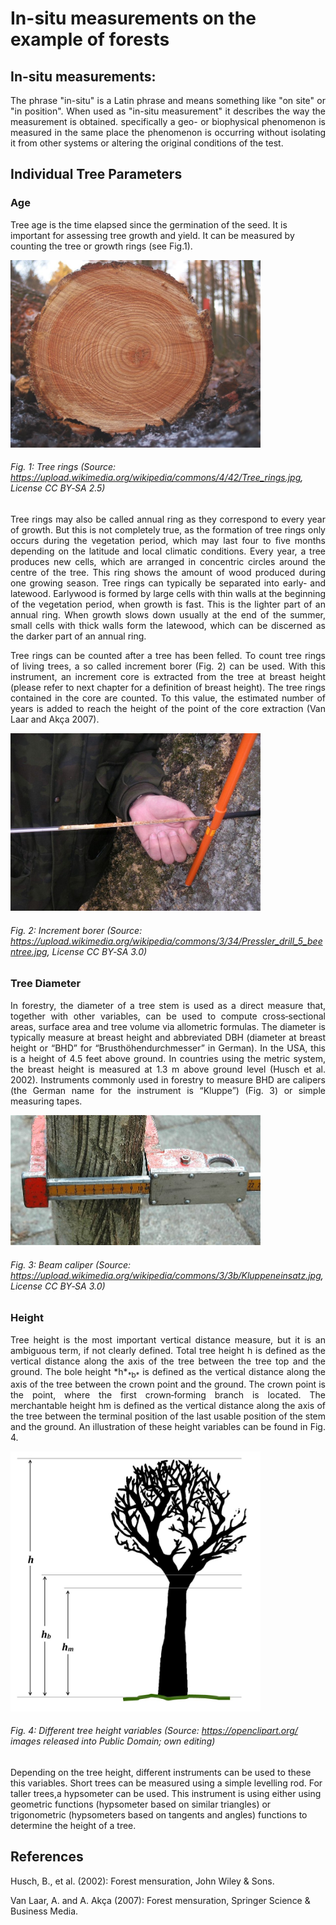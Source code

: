 # In-situ measurements on the example of forests

## In-situ measurements:  
<p align="justify">The phrase "in-situ" is a Latin phrase and means something like "on site" or "in position". When used as "in-situ measurement" it describes the way the measurement is obtained. specifically a geo- or biophysical phenomenon is measured in the same place the phenomenon is occurring without isolating it from other systems or altering the original conditions of the test.</p>

## Individual Tree Parameters

### Age

Tree age is the time elapsed since the germination of the seed. It is important for assessing tree growth and yield. It can be measured by counting the tree or growth rings (see Fig.1).

<img src="../images/Tree_rings.jpg" alt="Tree rings" class="inline" width="400"/>

###### Fig. 1: Tree rings (Source: https://upload.wikimedia.org/wikipedia/commons/4/42/Tree_rings.jpg, License CC BY‐SA 2.5)  


<p align="justify">Tree rings may also be called annual ring as they correspond to every year of growth. But this is not completely true, as the formation of tree rings only occurs during the vegetation period, which may last four to five months depending on the latitude and local climatic conditions. Every year, a tree produces new cells, which are arranged in concentric circles around the centre of the tree. This ring shows the amount of wood produced during one growing season. Tree rings can typically be separated into early‐ and latewood. Earlywood is formed by large cells with thin walls at the beginning of the vegetation period, when growth is fast. This is the lighter part of an annual ring. When growth slows down usually at the end of the summer, small cells with thick walls form the latewood, which can be discerned as the darker part of an annual ring.</p>
<p align="justify">Tree rings can be counted after a tree has been felled. To count tree rings of living trees, a so called increment borer (Fig. 2) can be used. With this instrument, an increment core is extracted from the tree at breast height (please refer to next chapter for a definition of breast height). The tree rings contained in the core are counted. To this value, the estimated number of years is added to reach the height of the point of the core extraction (Van Laar and Akça 2007).</p>


<img src="../images/Pressler_drill_5_beentree.jpg" alt="Tree presller drill" class="inline" width="400"/>

###### Fig. 2: Increment borer (Source: https://upload.wikimedia.org/wikipedia/commons/3/34/Pressler_drill_5_beentree.jpg, License CC BY‐SA 3.0)

### Tree Diameter  

<p align="justify">In	forestry,	the	diameter	of	a	tree	stem	is	used	as	a	direct	measure	that,	together	with other	variables,	can	be	used	to	compute	cross‐sectional	areas,	surface	area	and	tree	volume	via	allometric	formulas.	The	diameter	is	typically	measure	at	breast	height	and	abbreviated	DBH	(diameter	at	breast	height	or	“BHD”	for	“Brusthöhendurchmesser”	in	German).	In	the	USA,	this	is	a	height	of	4.5	feet	above	ground.	In	countries	using	the	metric	system,	the	breast	height	is	measured	at 1.3	m	above	ground	level	(Husch	et	al.	2002).	Instruments	 commonly	 used	 in	 forestry	 to	 measure	 BHD	 are	 calipers	 (the	 German	name	for	the	instrument	is	“Kluppe”)	(Fig. 3) or	simple	measuring	tapes.</p>	

<img src="../images/Kluppeneinsatz.jpg" alt="Tree diameter" class="inline" width="400"/>

###### Fig. 3: Beam	caliper	(Source:	https://upload.wikimedia.org/wikipedia/commons/3/3b/Kluppeneinsatz.jpg, License	CC	BY‐SA	3.0)	

### Height 
<p align="justify"> Tree	height	is	the	most	important	vertical	distance	measure,	but	it	is	an	ambiguous	term,	if	not	clearly	defined.	Total	tree	height	h	is	defined	as	the	vertical	distance	along	the	axis	of	the	tree	between	the	tree	top	and	the	ground.	The	bole	height	*h*<sub>*b*</sub> 	is	defined	as	the	vertical	distance	along	the	axis	of	the	tree	between	the	crown	point	and	the	ground.	The	crown	point	is	the	point,	where	the	first	crown‐forming	branch	is	located.	The	merchantable	height	hm is	defined	as	the	vertical	distance	along	the	axis	of	the	tree	between	the	terminal	position	of	the	last	usable	position	of	the	stem	and	the	ground.	
An	illustration	of	these	height	variables	can	be	found	in	Fig.	4.</p>	
  
<img src="../images/tree_height.jpg" alt="Tree height" class="inline" width="400"/>

###### Fig. 4: 	Different	tree	height	variables	(Source:	https://openclipart.org/	images	released	into	Public	Domain; own editing)	

<p alighn="justify">Depending	on	the	tree	height,	different	instruments	can	be	used	to	these	this	variables.	Short	trees	can	be	measured	using	a	simple	levelling	rod. For	taller	trees,a	hypsometer	can	be	used.	This	instrument	is	using	either	using	geometric	functions	(hypsometer	based	 on	 similar	 triangles)	 or	 trigonometric	 (hypsometers	 based	 on	 tangents	 and	angles)	functions	to	determine	the	height	of	a	tree.	</p>
  
  
  
## References

Husch,	B.,	et	al.	(2002):	Forest	mensuration,	John	Wiley	&	Sons.  

Van Laar, A. and A. Akça (2007): Forest mensuration, Springer Science & Business Media.


